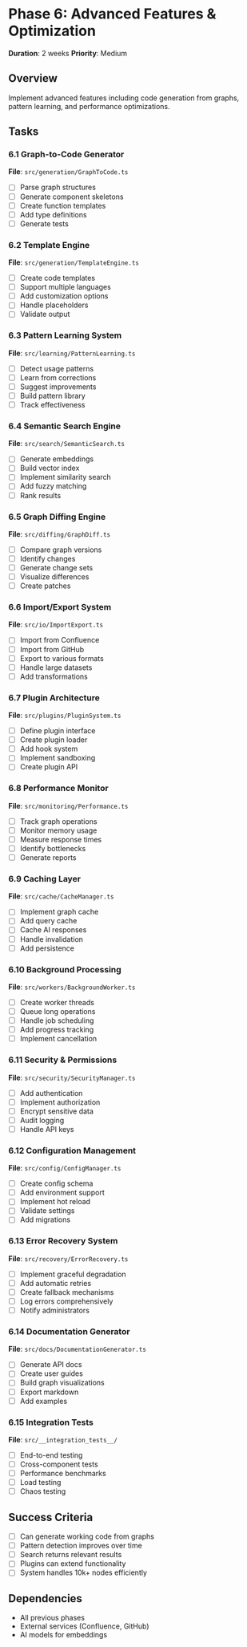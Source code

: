 # Phase 6: Advanced Features & Optimization
**Duration**: 2 weeks
**Priority**: Medium

## Overview
Implement advanced features including code generation from graphs, pattern learning, and performance optimizations.

## Tasks

### 6.1 Graph-to-Code Generator
**File**: `src/generation/GraphToCode.ts`

- [ ] Parse graph structures
- [ ] Generate component skeletons
- [ ] Create function templates
- [ ] Add type definitions
- [ ] Generate tests

### 6.2 Template Engine
**File**: `src/generation/TemplateEngine.ts`

- [ ] Create code templates
- [ ] Support multiple languages
- [ ] Add customization options
- [ ] Handle placeholders
- [ ] Validate output

### 6.3 Pattern Learning System
**File**: `src/learning/PatternLearning.ts`

- [ ] Detect usage patterns
- [ ] Learn from corrections
- [ ] Suggest improvements
- [ ] Build pattern library
- [ ] Track effectiveness

### 6.4 Semantic Search Engine
**File**: `src/search/SemanticSearch.ts`

- [ ] Generate embeddings
- [ ] Build vector index
- [ ] Implement similarity search
- [ ] Add fuzzy matching
- [ ] Rank results

### 6.5 Graph Diffing Engine
**File**: `src/diffing/GraphDiff.ts`

- [ ] Compare graph versions
- [ ] Identify changes
- [ ] Generate change sets
- [ ] Visualize differences
- [ ] Create patches

### 6.6 Import/Export System
**File**: `src/io/ImportExport.ts`

- [ ] Import from Confluence
- [ ] Import from GitHub
- [ ] Export to various formats
- [ ] Handle large datasets
- [ ] Add transformations

### 6.7 Plugin Architecture
**File**: `src/plugins/PluginSystem.ts`

- [ ] Define plugin interface
- [ ] Create plugin loader
- [ ] Add hook system
- [ ] Implement sandboxing
- [ ] Create plugin API

### 6.8 Performance Monitor
**File**: `src/monitoring/Performance.ts`

- [ ] Track graph operations
- [ ] Monitor memory usage
- [ ] Measure response times
- [ ] Identify bottlenecks
- [ ] Generate reports

### 6.9 Caching Layer
**File**: `src/cache/CacheManager.ts`

- [ ] Implement graph cache
- [ ] Add query cache
- [ ] Cache AI responses
- [ ] Handle invalidation
- [ ] Add persistence

### 6.10 Background Processing
**File**: `src/workers/BackgroundWorker.ts`

- [ ] Create worker threads
- [ ] Queue long operations
- [ ] Handle job scheduling
- [ ] Add progress tracking
- [ ] Implement cancellation

### 6.11 Security & Permissions
**File**: `src/security/SecurityManager.ts`

- [ ] Add authentication
- [ ] Implement authorization
- [ ] Encrypt sensitive data
- [ ] Audit logging
- [ ] Handle API keys

### 6.12 Configuration Management
**File**: `src/config/ConfigManager.ts`

- [ ] Create config schema
- [ ] Add environment support
- [ ] Implement hot reload
- [ ] Validate settings
- [ ] Add migrations

### 6.13 Error Recovery System
**File**: `src/recovery/ErrorRecovery.ts`

- [ ] Implement graceful degradation
- [ ] Add automatic retries
- [ ] Create fallback mechanisms
- [ ] Log errors comprehensively
- [ ] Notify administrators

### 6.14 Documentation Generator
**File**: `src/docs/DocumentationGenerator.ts`

- [ ] Generate API docs
- [ ] Create user guides
- [ ] Build graph visualizations
- [ ] Export markdown
- [ ] Add examples

### 6.15 Integration Tests
**File**: `src/__integration_tests__/`

- [ ] End-to-end testing
- [ ] Cross-component tests
- [ ] Performance benchmarks
- [ ] Load testing
- [ ] Chaos testing

## Success Criteria
- [ ] Can generate working code from graphs
- [ ] Pattern detection improves over time
- [ ] Search returns relevant results
- [ ] Plugins can extend functionality
- [ ] System handles 10k+ nodes efficiently

## Dependencies
- All previous phases
- External services (Confluence, GitHub)
- AI models for embeddings